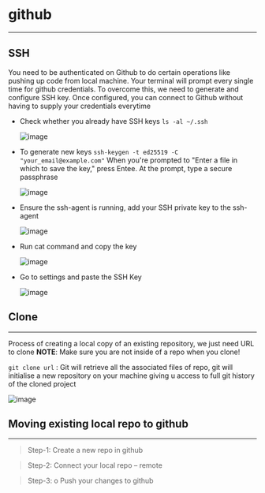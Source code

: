 # github
----------------
## SSH
You need to be authenticated on Github to do certain operations like pushing up code from local machine.
Your terminal will prompt every single time for github credentials.
To overcome this, we need to generate and configure SSH key. Once configured, you can connect to Github
without having to supply your credentials everytime

- Check whether you already have SSH keys `ls -al ~/.ssh`
  
  ![image](https://user-images.githubusercontent.com/103237142/176726435-aa67fd9e-5a52-40b5-92ef-74ab24461a7a.png)
  
- To generate new keys `ssh-keygen -t ed25519 -C "your_email@example.com"`
  When you're prompted to "Enter a file in which to save the key," press Entee. At the prompt, type a secure passphrase
  
  ![image](https://user-images.githubusercontent.com/103237142/176726606-907cadf0-788a-4b18-be59-fd3c49966c21.png)
  
- Ensure the ssh-agent is running, add your SSH private key to the ssh-agent

  ![image](https://user-images.githubusercontent.com/103237142/176726896-7a52fdbc-06fd-47d5-95ee-0f13ecf8050d.png)

- Run cat command and copy the key

  ![image](https://user-images.githubusercontent.com/103237142/176726990-1192cb3b-d766-4c30-bbb5-b83d136479a5.png)

- Go to settings and paste the SSH Key

  ![image](https://user-images.githubusercontent.com/103237142/176727176-a8d3a833-da23-421c-b831-a76be070526c.png)


## Clone
---------------------
Process of creating a local copy of an existing repository, we just need URL to clone
**NOTE**: Make sure you are not inside of a repo when you clone!

`git clone url` : Git will retrieve all the associated files of repo, git will initialise a new repository on your machine 
  giving u access to full git history of the cloned project
 
![image](https://user-images.githubusercontent.com/103237142/176727702-a3a49658-ea61-45d9-a9a1-8f31b8f550ff.png)


## Moving existing local repo to github
--------------------------
> Step-1: Create a new repo in github

> Step-2: Connect your local repo – remote

> Step-3: o	Push your changes to github


